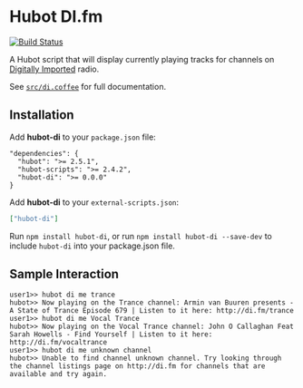 # Hubot DI.fm

[![Build Status](https://travis-ci.org/hubot-scripts/hubot-di.svg?branch=master)](https://travis-ci.org/hubot-scripts/hubot-di)

A Hubot script that will display currently playing tracks for channels on [Digitally Imported](http://di.fm) radio.

See [`src/di.coffee`](src/di.coffee) for full documentation.

## Installation

Add **hubot-di** to your `package.json` file:

```
"dependencies": {
  "hubot": ">= 2.5.1",
  "hubot-scripts": ">= 2.4.2",
  "hubot-di": ">= 0.0.0"
}
```
Add **hubot-di** to your `external-scripts.json`:

```json
["hubot-di"]
```

Run `npm install hubot-di`, or run `npm install hubot-di --save-dev` to include `hubot-di` into your package.json file.

## Sample Interaction

```
user1>> hubot di me trance
hubot>> Now playing on the Trance channel: Armin van Buuren presents - A State of Trance Episode 679 | Listen to it here: http://di.fm/trance
user1>> hubot di me Vocal Trance
hubot>> Now playing on the Vocal Trance channel: John O Callaghan Feat Sarah Howells - Find Yourself | Listen to it here: http://di.fm/vocaltrance
user1>> hubot di me unknown channel
hubot>> Unable to find channel unknown channel. Try looking through the channel listings page on http://di.fm for channels that are available and try again.
```
